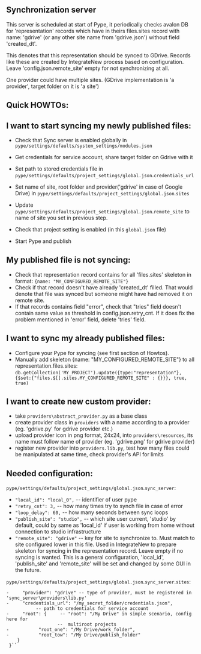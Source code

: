 Synchronization server
---------------------
This server is scheduled at start of Pype, it periodically checks avalon DB
for 'representation' records which have in theirs files.sites record with
name: 'gdrive' (or any other site name from 'gdrive.json') without
field 'created_dt'.

This denotes that this representation should be synced to GDrive.
Records like these are created by IntegrateNew process based on configuration.
Leave 'config.json.remote_site' empty for not synchronizing at all.

One provider could have multiple sites. (GDrive implementation is 'a provider',
target folder on it is 'a site')

Quick HOWTOs:
-------------
I want to start syncing my newly published files:
------------------------------------------------

- Check that Sync server is enabled globally in
    `pype/settings/defaults/system_settings/modules.json`

- Get credentials for service account, share target folder on Gdrive with it

- Set path to stored credentials file in
    `pype/settings/defaults/project_settings/global.json`.`credentials_url`

- Set name of site, root folder and provider('gdrive' in case of Google Drive) in
    `pype/settings/defaults/project_settings/global.json`.`sites`

- Update `pype/settings/defaults/project_settings/global.json`.`remote_site`
to name of site you set in previous step.

- Check that project setting is enabled (in this `global.json` file)

- Start Pype and publish

My published file is not syncing:
--------------------------------

- Check that representation record contains for all 'files.sites' skeleton in
format: `{name: "MY_CONFIGURED_REMOTE_SITE"}`
- Check if that record doesn't have already 'created_dt' filled. That would
denote that file was synced but someone might have had removed it on remote
site.
- If that records contains field "error", check that "tries" field doesn't
contain same value as threshold in config.json.retry_cnt. If it does fix
the problem mentioned in 'error' field, delete 'tries' field.

I want to sync my already published files:
-----------------------------------------

- Configure your Pype for syncing (see first section of Howtos).
- Manually add skeleton {name: "MY_CONFIGURED_REMOTE_SITE"} to all
representation.files.sites:
`db.getCollection('MY_PROJECT').update({type:"representation"},
{$set:{"files.$[].sites.MY_CONFIGURED_REMOTE_SITE" : {}}}, true, true)`

I want to create new custom provider:
-----------------------------------
- take `providers\abstract_provider.py` as a base class
- create provider class in `providers` with a name according to a provider (eg. 'gdrive.py' for gdrive provider etc.)
- upload provider icon in png format, 24x24, into `providers\resources`, its name must follow name of provider (eg. 'gdrive.png' for gdrive provider)
- register new provider into `providers.lib.py`, test how many files could be manipulated at same time, check provider's API for limits

Needed configuration:
--------------------
`pype/settings/defaults/project_settings/global.json`.`sync_server`:
 - `"local_id": "local_0",` -- identifier of user pype
 - `"retry_cnt": 3,`        -- how many times try to synch file in case of error
 - `"loop_delay": 60,`      -- how many seconds between sync loops
 - `"publish_site": "studio",` -- which site user current, 'studio' by default,
                              could by same as 'local_id' if user is working
                              from home without connection to studio
                              infrastructure
 - `"remote_site": "gdrive"` -- key for site to synchronize to. Must match to site
                             configured lower in this file.
                             Used in IntegrateNew to prepare skeleton for
                             syncing in the representation record.
                             Leave empty if no syncing is wanted.
  This is a general configuration, 'local_id', 'publish_site' and 'remote_site'
  will be set and changed by some GUI in the future.

`pype/settings/defaults/project_settings/global.json`.`sync_server`.`sites`:
 ```- "gdrive": {  - site name, must be unique
 -     "provider": "gdrive" -- type of provider, must be registered in 'sync_server\providers\lib.py'
 -     "credentials_url": "/my_secret_folder/credentials.json",
            -- path to credentials for service account
 -     "root": {     -- "root": "/My Drive" in simple scenario, config here for
                    --  multiroot projects
 -           "root_one": "/My Drive/work_folder",
 -           "root_tow": "/My Drive/publish_folder"
     }
  }``
